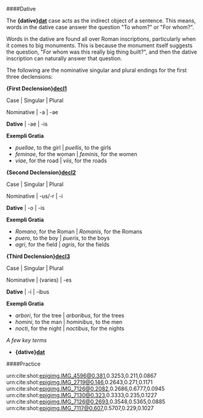 ####Dative

The **{dative}[dat]** case acts as the indirect object of a sentence. This means, words in the dative case answer the question "To whom?" or "For whom?".  

[dat]: urn:cite:hclat:category.dative 

Words in the dative are found all over Roman inscriptions, particularly when it comes to big monuments.  This is because the monument itself suggests the question, "For whom was this really big thing built?", and then the dative inscription can naturally answer that question.

The following are the nominative singular and plural endings for the first three declensions:

**{First Declension}[decl1]**

[decl1]: urn:cite:hclat:category.decl1

Case | Singular | Plural

Nominative | -a | -ae

**Dative** | -ae | -is

**Exempli Gratia**

- *puellae*, to the girl | *puellis*, to the girls
- *feminae*, for the woman | *feminis*, for the women
- *viae*, for the road | *viis*, for the roads

**{Second Declension}[decl2]**

[decl2]: urn:cite:hclat:category.decl2

Case | Singular | Plural

Nominative | -us/-r | -i

**Dative** | -o | -is

**Exempli Gratia**

- *Romano*, for the Roman | *Romanis*, for the Romans
- *puero*, to the boy | *pueris*, to the boys
- *agri*, for the field | *agris*, for the fields

**{Third Declension}[decl3]**

[decl3]: urn:cite:hclat:category.decl3

Case | Singular | Plural

Nominative | (varies) | -es

**Dative** | -i | -ibus

**Exempli Gratia**

- *arbori*, for the tree | *arboribus*, for the trees
- *homini*, to the man | *hominibus*, to the men
- *nocti*, for the night | *noctibus*, for the nights

*A few key terms*

- **{dative}[dat]**

####Practice

urn:cite:shot:epigimg.IMG_4596@0.381,0.3253,0.211,0.0867
urn:cite:shot:epigimg.IMG_2719@0.146,0.2643,0.271,0.1171
urn:cite:shot:epigimg.IMG_7126@0.2082,0.2686,0.6777,0.0945
urn:cite:shot:epigimg.IMG_7130@0.323,0.3333,0.235,0.1227
urn:cite:shot:epigimg.IMG_7126@0.2693,0.3548,0.5365,0.0885
urn:cite:shot:epigimg.IMG_7117@0.607,0.5707,0.229,0.1027
